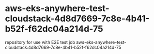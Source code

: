 # aws-eks-anywhere-test-cloudstack-4d8d7669-7c8e-4b41-b52f-f62dc04a214d-75
repository for use with E2E test job aws-eks-anywhere-test-cloudstack:4d8d7669-7c8e-4b41-b52f-f62dc04a214d-75
